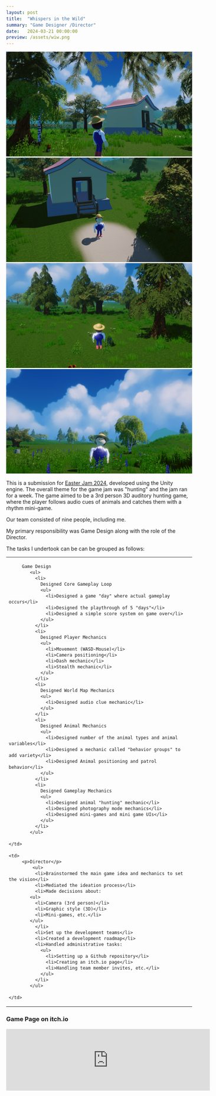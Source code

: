 ```yaml
---
layout: post
title:  "Whispers in the Wild"
summary: "Game Designer /Director"
date:   2024-03-21 00:00:00
preview: /assets/wiw.png
---
```


![Picture 1](/assets/wiw_1.png)
![Picture 2](/assets/wiw_2.png)
![Picture 3](/assets/wiw_3.png)
![Picture 4](/assets/wiw_4.png)

This is a submission for [Easter Jam 2024](https://itch.io/jam/easter-jam-2024), developed using the Unity engine. The overall theme for the game jam was "hunting" and the jam ran for a week. The game aimed to be a 3rd person 3D auditory hunting game, where the player follows audio cues of animals and catches them with a rhythm mini-game.

Our team consisted of nine people, including me.

My primary responsibility was Game Design along with the role of the Director.

The tasks I undertook can be can be grouped as follows:

<table>
  <tr class="border-bottom">
    <td>
		
		 Game Design
			<ul>
			  <li>
				Designed Core Gameplay Loop
				<ul>
				  <li>Designed a game "day" where actual gameplay occurs</li>
				  <li>Designed the playthrough of 5 "days"</li>
				  <li>Designed a simple score system on game over</li>
				</ul>
			  </li>
			  <li>
				Designed Player Mechanics
				<ul>
				  <li>Movement (WASD-Mouse)</li>
				  <li>Camera positioning</li>
				  <li>Dash mechanic</li>
				  <li>Stealth mechanic</li>
				</ul>
			  </li>
			  <li>
				Designed World Map Mechanics
				<ul>
				  <li>Designed audio clue mechanic</li>
				</ul>
			  </li>
			  <li>
				Designed Animal Mechanics
				<ul>
				  <li>Designed number of the animal types and animal variables</li>
				  <li>Designed a mechanic called "behavior groups" to add variety</li>
				  <li>Designed Animal positioning and patrol behavior</li>
				</ul>
			  </li>
			  <li>
				Designed Gameplay Mechanics
				<ul>
				  <li>Designed animal "hunting" mechanic</li>
				  <li>Designed photography mode mechanics</li>
				  <li>Designed mini-games and mini game UIs</li>
				</ul>
			  </li>
			</ul>
		
	</td>
	
    <td>
		 <p>Director</p>
			 <ul>
			  <li>Brainstormed the main game idea and mechanics to set the vision</li>
			  <li>Mediated the ideation process</li>
			  <li>Made decisions about:
			<ul>
			  <li>Camera (3rd person)</li>
			  <li>Graphic style (3D)</li>
			  <li>Mini-games, etc.</li>
			</ul>
			  </li>
			  <li>Set up the development teams</li>
			  <li>Created a development roadmap</li>
			  <li>Handled administrative tasks:
				<ul>
				  <li>Setting up a Github repository</li>
				  <li>Creating an itch.io page</li>
				  <li>Handling team member invites, etc.</li>
				</ul>
			  </li>
			</ul>

	</td>
  </tr>
</table>



### Game Page on itch.io

<iframe frameborder="0" src="https://itch.io/embed/2583046" width="552" height="167"><a href="https://htramu.itch.io/whispersinthewild">Whispers in the Wild</a></iframe>